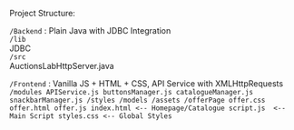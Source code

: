 Project Structure:

`/Backend` : Plain Java with JDBC Integration <br>
    `/lib` <br>
        JDBC <br>
    `/src` <br>
        AuctionsLabHttpServer.java <br>

`/Frontend` : Vanilla JS + HTML + CSS, API Service with XMLHttpRequests <br>
    `/modules
        APIService.js
        buttonsManager.js
        catalogueManager.js
        snackbarManager.js
        /styles
        /models
    /assets
    /offerPage
        offer.css
        offer.html
        offer.js
    index.html <-- Homepage/Catalogue
    script.js  <-- Main Script
    styles.css <-- Global Styles`
